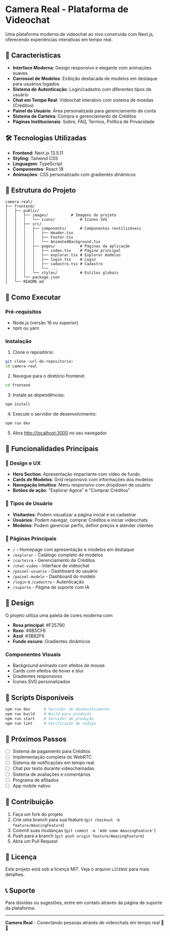 # Camera Real - Plataforma de Videochat

Uma plataforma moderna de videochat ao vivo construída com Next.js, oferecendo experiências interativas em tempo real.

## 🚀 Características

- **Interface Moderna**: Design responsivo e elegante com animações suaves
- **Carrossel de Modelos**: Exibição destacada de modelos em destaque para usuários logados
- **Sistema de Autenticação**: Login/cadastro com diferentes tipos de usuário
- **Chat em Tempo Real**: Videochat interativo com sistema de moedas (Créditos)
- **Painel do Usuário**: Área personalizada para gerenciamento de conta
- **Sistema de Carteira**: Compra e gerenciamento de Créditos
- **Páginas Institucionais**: Sobre, FAQ, Termos, Política de Privacidade

## 🛠️ Tecnologias Utilizadas

- **Frontend**: Next.js 13.5.11
- **Styling**: Tailwind CSS
- **Linguagem**: TypeScript
- **Componentes**: React 18
- **Animações**: CSS personalizado com gradientes dinâmicos

## 📁 Estrutura do Projeto

```
camera-real/
├── frontend/
│   ├── public/
│   │   ├── images/          # Imagens do projeto
│   │   │   └── icons/           # Ícones SVG
│   │   ├── src/
│   │   │   ├── components/      # Componentes reutilizáveis
│   │   │   │   ├── Header.tsx
│   │   │   │   ├── Footer.tsx
│   │   │   │   └── AnimatedBackground.tsx
│   │   │   ├── pages/           # Páginas da aplicação
│   │   │   │   ├── index.tsx    # Página principal
│   │   │   │   ├── explorar.tsx # Explorar modelos
│   │   │   │   ├── login.tsx    # Login
│   │   │   │   ├── cadastro.tsx # Cadastro
│   │   │   │   └── ...
│   │   │   └── styles/          # Estilos globais
│   │   └── package.json
│   └── README.md
```

## 🚀 Como Executar

### Pré-requisitos

- Node.js (versão 16 ou superior)
- npm ou yarn

### Instalação

1. Clone o repositório:
```bash
git clone <url-do-repositorio>
cd camera-real
```

2. Navegue para o diretório frontend:
```bash
cd frontend
```

3. Instale as dependências:
```bash
npm install
```

4. Execute o servidor de desenvolvimento:
```bash
npm run dev
```

5. Abra [http://localhost:3000](http://localhost:3000) no seu navegador

## 🎯 Funcionalidades Principais

### 🎨 Design e UX
- **Hero Section**: Apresentação impactante com vídeo de fundo
- **Cards de Modelos**: Grid responsivo com informações dos modelos
- **Navegação Intuitiva**: Menu responsivo com dropdown de usuário
- **Botões de ação**: "Explorar Agora" e "Comprar Créditos"

### 👥 Tipos de Usuário
- **Visitantes**: Podem visualizar a página inicial e se cadastrar
- **Usuários**: Podem navegar, comprar Créditos e iniciar videochats
- **Modelos**: Podem gerenciar perfis, definir preços e atender clientes

### 📱 Páginas Principais
- `/` - Homepage com apresentação e modelos em destaque
- `/explorar` - Catálogo completo de modelos
- `/carteira` - Gerenciamento de Créditos
- `/chat-video` - Interface de videochat
- `/painel-usuario` - Dashboard do usuário
- `/painel-modelo` - Dashboard do modelo
- `/login` e `/cadastro` - Autenticação
- `/suporte` - Página de suporte com IA

## 🎨 Design

O projeto utiliza uma paleta de cores moderna com:
- **Rosa principal**: #F25790
- **Roxo**: #8B5CF6
- **Azul**: #3B82F6
- **Fundo escuro**: Gradientes dinâmicos

### Componentes Visuais
- Background animado com efeitos de mouse
- Cards com efeitos de hover e blur
- Gradientes responsivos
- Ícones SVG personalizados

## 🔧 Scripts Disponíveis

```bash
npm run dev      # Servidor de desenvolvimento
npm run build    # Build para produção
npm run start    # Servidor de produção
npm run lint     # Verificação de código
```

## 🚀 Próximos Passos

- [ ] Sistema de pagamento para Créditos
- [ ] Implementação completa do WebRTC
- [ ] Sistema de notificações em tempo real
- [ ] Chat por texto durante videochamadas
- [ ] Sistema de avaliações e comentários
- [ ] Programa de afiliados
- [ ] App mobile nativo

## 🤝 Contribuição

1. Faça um fork do projeto
2. Crie uma branch para sua feature (`git checkout -b feature/AmazingFeature`)
3. Commit suas mudanças (`git commit -m 'Add some AmazingFeature'`)
4. Push para a branch (`git push origin feature/AmazingFeature`)
5. Abra um Pull Request

## 📄 Licença

Este projeto está sob a licença MIT. Veja o arquivo `LICENSE` para mais detalhes.

## 📞 Suporte

Para dúvidas ou sugestões, entre em contato através da página de suporte da plataforma.

---

**Camera Real** - Conectando pessoas através de videochats em tempo real 🎥✨ 